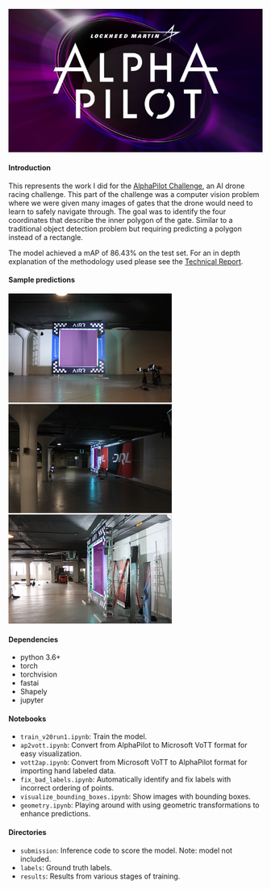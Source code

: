 ![alphapilot](assets/alphapilot.png)

#### Introduction
This represents the work I did for the [AlphaPilot Challenge](https://www.herox.com/alphapilot), an AI drone racing challenge.  This part of the challenge was a computer vision problem where we were given many images of gates that the drone would need to learn to safely navigate through.  The goal was to identify the four coordinates that describe the inner polygon of the gate.  Similar to a traditional object detection problem but requiring predicting a polygon instead of a rectangle.

The model achieved a mAP of 86.43% on the test set.  For an in depth explanation of the methodology used please see the [Technical Report](TechnicalReport.pdf).


#### Sample predictions
![IMG_0023](assets/IMG_0023.png)
![IMG_0717](assets/IMG_0717.png)
![IMG_4732](assets/IMG_4732.png)


#### Dependencies
- python 3.6+
- torch
- torchvision
- fastai
- Shapely
- jupyter


#### Notebooks
- `train_v20run1.ipynb`: Train the model.
- `ap2vott.ipynb`: Convert from AlphaPilot to Microsoft VoTT format for easy visualization.
- `vott2ap.ipynb`: Convert from Microsoft VoTT to AlphaPilot format for importing hand labeled data.
- `fix_bad_labels.ipynb`: Automatically identify and fix labels with incorrect ordering of points.
- `visualize_bounding_boxes.ipynb`: Show images with bounding boxes.
- `geometry.ipynb`: Playing around with using geometric transformations to enhance predictions.

#### Directories
- `submission`: Inference code to score the model.  Note: model not included.
- `labels`: Ground truth labels.
- `results`: Results from various stages of training.
